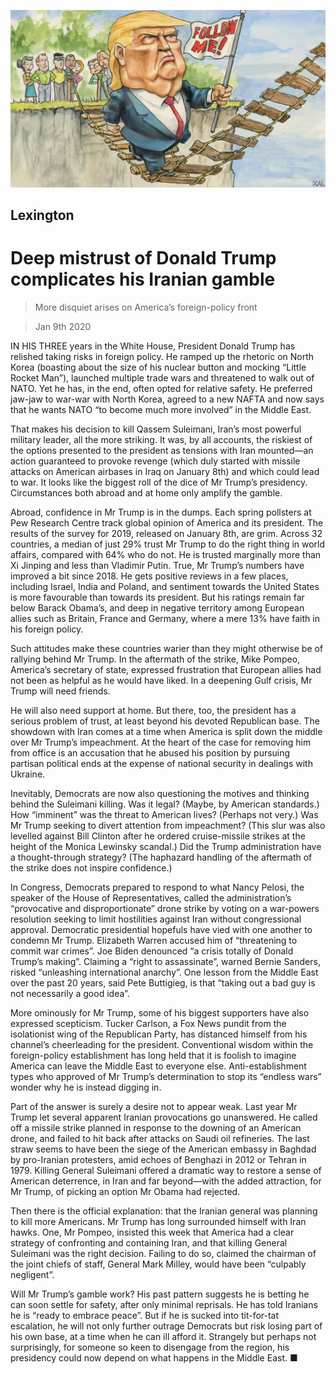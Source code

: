 ![](./images/20200111_USD000_0.jpg)

## Lexington

# Deep mistrust of Donald Trump complicates his Iranian gamble

> More disquiet arises on America’s foreign-policy front

> Jan 9th 2020

IN HIS THREE years in the White House, President Donald Trump has relished taking risks in foreign policy. He ramped up the rhetoric on North Korea (boasting about the size of his nuclear button and mocking “Little Rocket Man”), launched multiple trade wars and threatened to walk out of NATO. Yet he has, in the end, often opted for relative safety. He preferred jaw-jaw to war-war with North Korea, agreed to a new NAFTA and now says that he wants NATO “to become much more involved” in the Middle East.

That makes his decision to kill Qassem Suleimani, Iran’s most powerful military leader, all the more striking. It was, by all accounts, the riskiest of the options presented to the president as tensions with Iran mounted—an action guaranteed to provoke revenge (which duly started with missile attacks on American airbases in Iraq on January 8th) and which could lead to war. It looks like the biggest roll of the dice of Mr Trump’s presidency. Circumstances both abroad and at home only amplify the gamble.

Abroad, confidence in Mr Trump is in the dumps. Each spring pollsters at Pew Research Centre track global opinion of America and its president. The results of the survey for 2019, released on January 8th, are grim. Across 32 countries, a median of just 29% trust Mr Trump to do the right thing in world affairs, compared with 64% who do not. He is trusted marginally more than Xi Jinping and less than Vladimir Putin. True, Mr Trump’s numbers have improved a bit since 2018. He gets positive reviews in a few places, including Israel, India and Poland, and sentiment towards the United States is more favourable than towards its president. But his ratings remain far below Barack Obama’s, and deep in negative territory among European allies such as Britain, France and Germany, where a mere 13% have faith in his foreign policy.

Such attitudes make these countries warier than they might otherwise be of rallying behind Mr Trump. In the aftermath of the strike, Mike Pompeo, America’s secretary of state, expressed frustration that European allies had not been as helpful as he would have liked. In a deepening Gulf crisis, Mr Trump will need friends.

He will also need support at home. But there, too, the president has a serious problem of trust, at least beyond his devoted Republican base. The showdown with Iran comes at a time when America is split down the middle over Mr Trump’s impeachment. At the heart of the case for removing him from office is an accusation that he abused his position by pursuing partisan political ends at the expense of national security in dealings with Ukraine.

Inevitably, Democrats are now also questioning the motives and thinking behind the Suleimani killing. Was it legal? (Maybe, by American standards.) How “imminent” was the threat to American lives? (Perhaps not very.) Was Mr Trump seeking to divert attention from impeachment? (This slur was also levelled against Bill Clinton after he ordered cruise-missile strikes at the height of the Monica Lewinsky scandal.) Did the Trump administration have a thought-through strategy? (The haphazard handling of the aftermath of the strike does not inspire confidence.)

In Congress, Democrats prepared to respond to what Nancy Pelosi, the speaker of the House of Representatives, called the administration’s “provocative and disproportionate” drone strike by voting on a war-powers resolution seeking to limit hostilities against Iran without congressional approval. Democratic presidential hopefuls have vied with one another to condemn Mr Trump. Elizabeth Warren accused him of “threatening to commit war crimes”. Joe Biden denounced “a crisis totally of Donald Trump’s making”. Claiming a “right to assassinate”, warned Bernie Sanders, risked “unleashing international anarchy”. One lesson from the Middle East over the past 20 years, said Pete Buttigieg, is that “taking out a bad guy is not necessarily a good idea”.

More ominously for Mr Trump, some of his biggest supporters have also expressed scepticism. Tucker Carlson, a Fox News pundit from the isolationist wing of the Republican Party, has distanced himself from his channel’s cheerleading for the president. Conventional wisdom within the foreign-policy establishment has long held that it is foolish to imagine America can leave the Middle East to everyone else. Anti-establishment types who approved of Mr Trump’s determination to stop its “endless wars” wonder why he is instead digging in.

Part of the answer is surely a desire not to appear weak. Last year Mr Trump let several apparent Iranian provocations go unanswered. He called off a missile strike planned in response to the downing of an American drone, and failed to hit back after attacks on Saudi oil refineries. The last straw seems to have been the siege of the American embassy in Baghdad by pro-Iranian protesters, amid echoes of Benghazi in 2012 or Tehran in 1979. Killing General Suleimani offered a dramatic way to restore a sense of American deterrence, in Iran and far beyond—with the added attraction, for Mr Trump, of picking an option Mr Obama had rejected.

Then there is the official explanation: that the Iranian general was planning to kill more Americans. Mr Trump has long surrounded himself with Iran hawks. One, Mr Pompeo, insisted this week that America had a clear strategy of confronting and containing Iran, and that killing General Suleimani was the right decision. Failing to do so, claimed the chairman of the joint chiefs of staff, General Mark Milley, would have been “culpably negligent”.

Will Mr Trump’s gamble work? His past pattern suggests he is betting he can soon settle for safety, after only minimal reprisals. He has told Iranians he is “ready to embrace peace”. But if he is sucked into tit-for-tat escalation, he will not only further outrage Democrats but risk losing part of his own base, at a time when he can ill afford it. Strangely but perhaps not surprisingly, for someone so keen to disengage from the region, his presidency could now depend on what happens in the Middle East. ■